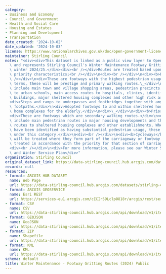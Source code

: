 ```yaml
---
category:
- Business and Economy
- Council and Government
- Health and Social Care
- Housing and Estates
- Planning and Development
- Transportation
date_created: '2024-10-02'
date_updated: '2024-10-03'
license: https://www.nationalarchives.gov.uk/doc/open-government-licence/version/3/
maintainer: Stirling Council
notes: "<div><div>This dataset is linked as a public view layer to Open Data and stirling.gov.uk\
  \ and represents Stirling Council's Winter Maintenance Footway Gritting Routes for\
  \ winter 2024/25.</div><div><br /></div>Routes are treated based upon the following\
  \ priority characteristics;<br /></div>\n<div><br /></div>\n<div><b>Priority F1</b><br\
  \ /></div>\n<div>These are footways with the highest pedestrian usage. In hierarchy\
  \ terms, these will be prestige and primary walking routes.\_</div>\n<div>These\
  \ include main town and village shopping areas, pedestrian precincts, main routes\
  \ to urban schools, main access routes to hospitals, clinics, identified public\
  \ buildings, major sheltered housing complexes and other high risk areas.\_</div>\n\
  <div>Steps and ramps to underpasses and footbridges together with any associated\
  \ footpaths.</div>\n<div>Adopted footways to and within sheltered housing or residential\
  \ home complexes for the elderly.</div>\n<div>\_</div>\n<div><b>Priority F2\_</b></div>\n\
  <div>These are footways which are secondary walking routes.</div>\n<div>These routes\
  \ include main pedestrian routes in major housing developments and the main access\
  \ routes to sheltered housing complexes and other establishments. Where day centres\
  \ have been identified as having substantial pedestrian usage, these will be treated\
  \ under this category.</div>\n<div><br /></div>\n<div><b>Cycleways</b></div>\n<div>Cycleways\
  \ will be treated where they form part of the carriageway or footway and will be\
  \ treated in accordance with the priority for that section of carriageway or footway</div>\n\
  <div><br /></div>\n<div>For more information, please see our Winter Service Strategy,\
  \ and Winter Service Plan</div>"
organization: Stirling Council
original_dataset_link: https://data-stirling-council.hub.arcgis.com/datasets/stirling-council::winter-maintenance-footway-gritting-routes-2024-public
records: null
resources:
- format: ARCGIS HUB DATASET
  name: Web Page
  url: https://data-stirling-council.hub.arcgis.com/datasets/stirling-council::winter-maintenance-footway-gritting-routes-2024-public
- format: ARCGIS GEOSERVICE
  name: Esri REST
  url: https://services-eu1.arcgis.com/cECIr59LclpO818r/arcgis/rest/services/winter_maintenance_footway_gritting_rotues_2024/FeatureServer/0
- format: CSV
  name: CSV
  url: https://data-stirling-council.hub.arcgis.com/api/download/v1/items/b0a9b5d2ddf74892acf3adaf787d4de2/csv?layers=0
- format: GEOJSON
  name: GeoJSON
  url: https://data-stirling-council.hub.arcgis.com/api/download/v1/items/b0a9b5d2ddf74892acf3adaf787d4de2/geojson?layers=0
- format: ZIP
  name: Shapefile
  url: https://data-stirling-council.hub.arcgis.com/api/download/v1/items/b0a9b5d2ddf74892acf3adaf787d4de2/shapefile?layers=0
- format: KML
  name: KML
  url: https://data-stirling-council.hub.arcgis.com/api/download/v1/items/b0a9b5d2ddf74892acf3adaf787d4de2/kml?layers=0
schema: default
title: Winter Maintenance - Footway Gritting Routes (2024) Public
---
```

